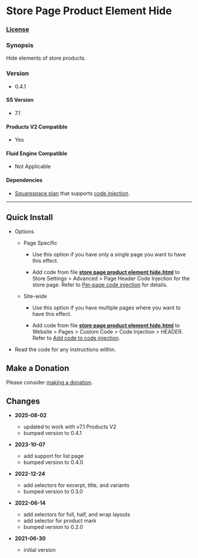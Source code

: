 # Store Page Product Element Hide

### [License][1]

### Synopsis

Hide elements of store products.

### Version

  * 0.4.1

#### SS Version

  * 7.1

#### Products V2 Compatible

  * Yes
  
#### Fluid Engine Compatible

  * Not Applicable

#### Dependencies

  * [Squarespace plan][2] that supports [code injection][3].

---

## Quick Install

* Options

  * Page Specific
  
    * Use this option if you have only a single page you want to have this
      effect.
      
    * Add code from file **[store page product element hide.html][4]** to Store
      Settings > Advanced > Page Header Code Injection for the store page.
      Refer to [Per-page code injection][5] for details.
      
  * Site-wide
  
    * Use this option if you have multiple pages where you want to have this
      effect.
      
    * Add code from file **[store page product element hide.html][4]** to
      Website > Pages > Custom Code > Code Injection > HEADER. Refer to [Add
      code to code injection][6].
      
* Read the code for any instructions within.

## Make a Donation

Please consider [making a donation][7].

## Changes

* **2025-08-02**

  * updated to work with v7.1 Products V2
  * bumped version to 0.4.1
  
* **2023-10-07**

  * add support for list page
  * bumped version to 0.4.0
  
* **2022-12-24**

  * add selectors for excerpt, title, and variants
  * bumped version to 0.3.0
  
* **2022-06-14**

  * add selectors for full, half, and wrap layouts
  * add selector for product mark
  * bumped version to 0.2.0
  
* **2021-06-30**

  * initial version

[1]: https://github.com/tomsWebConsulting/twcsl/blob/main/LICENSE.txt#L1
[2]: https://www.squarespace.com/pricing
[3]: https://support.squarespace.com/hc/en-us/articles/205815908
[4]: store%20page%20product%20element%20hide.html#L1
[5]: https://support.squarespace.com/hc/en-us/articles/205815908-Using-code-injection#toc-per-page-code-injection
[6]: https://support.squarespace.com/hc/en-us/articles/205815908-Using-code-injection#toc-add-code-to-code-injection
[7]: https://github.com/tomsWebConsulting/twcsl#make-a-donation
